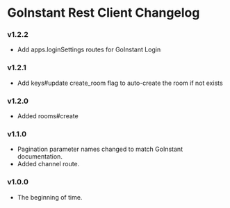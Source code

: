 # GoInstant Rest Client Changelog

### v1.2.2

- Add apps.loginSettings routes for GoInstant Login

### v1.2.1

- Add keys#update create_room flag to auto-create the room if not exists

### v1.2.0

- Added rooms#create

### v1.1.0

- Pagination parameter names changed to match GoInstant documentation.
- Added channel route.

### v1.0.0

- The beginning of time.
